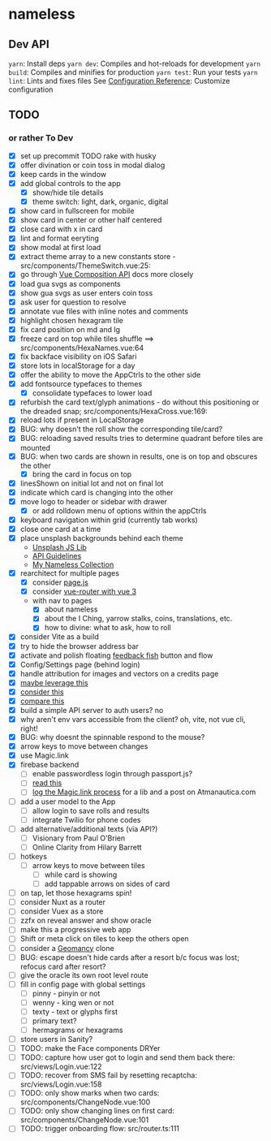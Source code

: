 # nameless

## Dev API

`yarn`: Install deps
`yarn dev`: Compiles and hot-reloads for development
`yarn build`: Compiles and minifies for production
`yarn test`: Run your tests
`yarn lint`: Lints and fixes files
See [Configuration Reference](https://cli.vuejs.org/config/): Customize configuration

## TODO

### or rather To Dev

- [x] set up precommit TODO rake with husky
- [x] offer divination or coin toss in modal dialog
- [x] keep cards in the window
- [x] add global controls to the app
  - [x] show/hide tile details
  - [x] theme switch: light, dark, organic, digital
- [x] show card in fullscreen for mobile
- [x] show card in center or other half centered
- [x] close card with x in card
- [x] lint and format eeryting
- [x] show modal at first load
- [x] extract theme array to a new constants store - src/components/ThemeSwitch.vue:25:
- [x] go through [Vue Composition API](https://composition-api.vuejs.org/api.html) docs more closely
- [x] load gua svgs as components
- [x] show gua svgs as user enters coin toss
- [x] ask user for question to resolve
- [x] annotate vue files with inline notes and comments
- [x] highlight chosen hexagram tile
- [x] fix card position on md and lg
- [x] freeze card on top while tiles shuffle ==> src/components/HexaNames.vue:64
- [x] fix backface visibility on iOS Safari
- [x] store lots in localStorage for a day
- [x] offer the ability to move the AppCtrls to the other side
- [x] add fontsource typefaces to themes
  - [x] consolidate typefaces to lower load
- [x] refurbish the card text/glyph animations - do without this positioning or the dreaded snap; src/components/HexaCross.vue:169:
- [x] reload lots if present in LocalStorage
- [x] BUG: why doesn't the roll show the corresponding tile/card?
- [x] BUG: reloading saved results tries to determine quadrant before tiles are mounted
- [x] BUG: when two cards are shown in results, one is on top and obscures the other
  - [x] bring the card in focus on top
- [x] linesShown on initial lot and not on final lot
- [x] indicate which card is changing into the other
- [x] move logo to header or sidebar with drawer
  - [x] or add rolldown menu of options within the appCtrls
- [x] keyboard navigation within grid (currently tab works)
- [x] close one card at a time
- [x] place unsplash backgrounds behind each theme
  - [Unsplash JS Lib](https://github.com/unsplash/unsplash-js)
  - [API Guidelines](https://help.unsplash.com/en/articles/2511245-unsplash-api-guidelines)
  - [My Nameless Collection](https://unsplash.com/collections/76974635/nameless)
- [x] rearchitect for multiple pages
  - [x] consider [page.js](http://visionmedia.github.io/page.js/)
  - [x] consider [vue-router with vue 3](https://next.router.vuejs.org/)
  - with nav to pages
    - [x] about nameless
    - [x] about the I Ching, yarrow stalks, coins, translations, etc.
    - [x] how to divine: what to ask, how to roll
- [x] consider Vite as a build
- [x] try to hide the browser address bar
- [x] activate and polish floating [feedback fish](https://feedback.fish/app/b186633d70b54b/settings) button and flow
- [x] Config/Settings page (behind login)
- [x] handle attribution for images and vectors on a credits page
- [x] [maybe leverage this](https://github.com/gedrick/vue-node-passport)
- [x] [consider this](https://github.com/florianheinemann/passwordless)
- [x] [compare this](https://github.com/mxstbr/passport-magic-login)
- [x] build a simple API server to auth users? no
- [x] why aren't env vars accessible from the client? oh, vite, not vue cli, right!
- [x] BUG: why doesnt the spinnable respond to the mouse?
- [x] arrow keys to move between changes
- [x] use Magic.link
- [x] firebase backend
  - [ ] enable passwordless login through passport.js?
  - [ ] [read this](https://medium.com/@ninjudd/passwords-are-obsolete-9ed56d483eb)
  - [ ] [log the Magic.link process](./docs/passwordless.md) for a lib and a post on Atmanautica.com
- [ ] add a user model to the App
  - [ ] allow login to save rolls and results
  - [ ] integrate Twilio for phone codes
- [ ] add alternative/additional texts (via API?)
  - [ ] Visionary from Paul O'Brien
  - [ ] Online Clarity from Hilary Barrett
- [ ] hotkeys
  - [ ] arrow keys to move between tiles
    - [ ] while card is showing
    - [ ] add tappable arrows on sides of card
- [ ] on tap, let those hexagrams spin!
- [ ] consider Nuxt as a router
- [ ] consider Vuex as a store
- [ ] zzfx on reveal answer and show oracle
- [ ] make this a progressive web app
- [ ] Shift or meta click on tiles to keep the others open
- [ ] consider a [Geomancy](https://www.wikiwand.com/en/Geomantic_figures) clone
- [ ] BUG: escape doesn't hide cards after a resort b/c focus was lost; refocus card after resort?
- [ ] give the oracle its own root level route
- [ ] fill in config page with global settings
  - [ ] pinny - pinyin or not
  - [ ] wenny - king wen or not
  - [ ] texty - text or glyphs first
  - [ ] primary text?
  - [ ] hermagrams or hexagrams
- [ ] store users in Sanity?
- [ ] TODO: make the Face components DRYer
- [ ] TODO: capture how user got to login and send them back there: src/views/Login.vue:122
- [ ] TODO: recover from SMS fail by resetting recaptcha: src/views/Login.vue:158
- [ ] TODO: only show marks when two cards: src/components/ChangeNode.vue:100
- [ ] TODO: only show changing lines on first card: src/components/ChangeNode.vue:101
- [ ] TODO: trigger onboarding flow: src/router.ts:111

